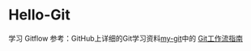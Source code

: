 # Hello-Git

学习 Gitflow
参考：GitHub上详细的Git学习资料[my-git](https://github.com/xirong/my-git)中的 [Git工作流指南](https://github.com/xirong/my-git/blob/master/git-workflow-tutorial.md)
